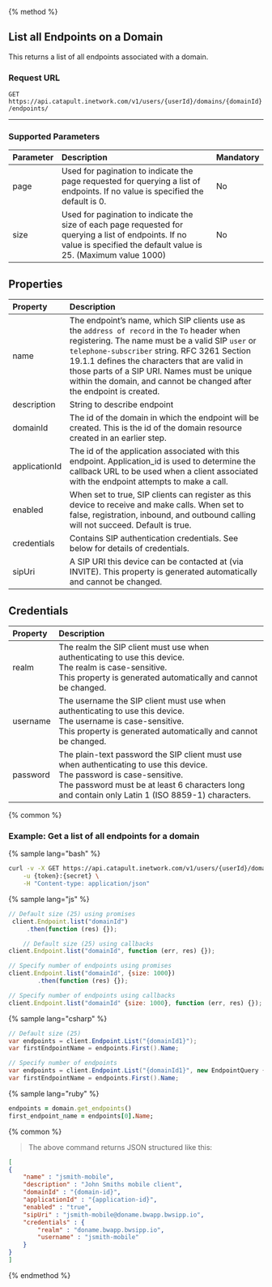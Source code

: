 {% method %}

## List all Endpoints on a Domain
This returns a list of all endpoints associated with a domain.

### Request URL

<code class="get">GET</code> `https://api.catapult.inetwork.com/v1/users/{userId}/domains/{domainId}/endpoints/`

---

### Supported Parameters
| Parameter | Description                                                                                                                                                              | Mandatory |
|:----------|:-------------------------------------------------------------------------------------------------------------------------------------------------------------------------|:----------|
| page      | Used for pagination to indicate the page requested for querying a list of endpoints. If no value is specified the default is 0.                                          | No        |
| size      | Used for pagination to indicate the size of each page requested for querying a list of endpoints. If no value is specified the default value is 25. (Maximum value 1000) | No        |

## Properties
| Property      | Description                                                                                                                                                                                                                                                                                                                                                              |
|:--------------|:-------------------------------------------------------------------------------------------------------------------------------------------------------------------------------------------------------------------------------------------------------------------------------------------------------------------------------------------------------------------------|
| name          | The endpoint’s name, which SIP clients use as the `address of record` in the `To` header when registering. The name must be a valid SIP `user` or `telephone-subscriber` string. RFC 3261 Section 19.1.1 defines the characters that are valid in those parts of a SIP URI. Names must be unique within the domain, and cannot be changed after the endpoint is created. |
| description   | String to describe endpoint                                                                                                                                                                                                                                                                                                                                              |
| domainId      | The id of the domain in which the endpoint will be created. This is the id of the domain resource created in an earlier step.                                                                                                                                                                                                                                            |
| applicationId | The id of the application associated with this endpoint. Application\_id is used to determine the callback URL to be used when a client associated with the endpoint attempts to make a call.                                                                                                                                                                            |
| enabled       | When set to true, SIP clients can register as this device to receive and make calls. When set to false, registration, inbound, and outbound calling will not succeed. Default is true.                                                                                                                                                                                   |
| credentials   | Contains SIP authentication credentials. See below for details of credentials.                                                                                                                                                                                                                                                                                           |
| sipUri        | A SIP URI this device can be contacted at (via INVITE). This property is generated automatically and cannot be changed.                                                                                                                                                                                                                                                  |

## Credentials
| Property | Description                                                                                                                                                                                                                     |
|:---------|:--------------------------------------------------------------------------------------------------------------------------------------------------------------------------------------------------------------------------------|
| realm    | The realm the SIP client must use when authenticating to use this device.<br>The realm is case-sensitive.<br>This property is generated automatically and cannot be changed.                                                    |
| username | The username the SIP client must use when authenticating to use this device.<br>The username is case-sensitive.<br>This property is generated automatically and cannot be changed.                                              |
| password | The plain-text password the SIP client must use when authenticating to use this device.<br>The password is case-sensitive.<br>The password must be at least 6 characters long and contain only Latin 1 (ISO 8859-1) characters. |

{% common %}

### Example: Get a list of all endpoints for a domain

{% sample lang="bash" %}

```bash
curl -v -X GET https://api.catapult.inetwork.com/v1/users/{userId}/domains/{domainId}/endpoints \
	-u {token}:{secret} \
	-H "Content-type: application/json"
```

{% sample lang="js" %}

```js
// Default size (25) using promises
 client.Endpoint.list("domainId")
	 .then(function (res) {});

	// Default size (25) using callbacks
client.Endpoint.list("domainId", function (err, res) {});

// Specify number of endpoints using promises
client.Endpoint.list("domainId", {size: 1000})
		.then(function (res) {});

// Specify number of endpoints using callbacks
client.Endpoint.list("domainId" {size: 1000}, function (err, res) {});
```

{% sample lang="csharp" %}

```csharp
// Default size (25)
var endpoints = client.Endpoint.List("{domainId1}");
var firstEndpointName = endpoints.First().Name;

// Specify number of endpoints
var endpoints = client.Endpoint.List("{domainId1}", new EndpointQuery {Size = 1000});
var firstEndpointName = endpoints.First().Name;
```

{% sample lang="ruby" %}

```ruby
endpoints = domain.get_endpoints()
first_endpoint_name = endpoints[0].Name;
```

{% common %}

> The above command returns JSON structured like this:

```json
[
{
	"name" : "jsmith-mobile",
	"description" : "John Smiths mobile client",
	"domainId" : "{domain-id}",
	"applicationId" : "{application-id}",
	"enabled" : "true",
	"sipUri" : "jsmith-mobile@doname.bwapp.bwsipp.io",
	"credentials" : {
		"realm" : "doname.bwapp.bwsipp.io",
		"username" : "jsmith-mobile"
	}
}
]
```
{% endmethod %}
